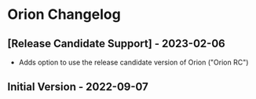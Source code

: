 # Orion Changelog

## [Release Candidate Support] - 2023-02-06

- Adds option to use the release candidate version of Orion ("Orion RC")

## Initial Version - 2022-09-07
